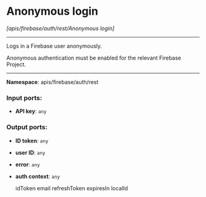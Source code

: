 # Anonymous login

_[apis/firebase/auth/rest/Anonymous login]_

---

Logs in a Firebase user anonymously.

Anonymous authentication must be enabled for the relevant Firebase Project.

---

__Namespace__: apis/firebase/auth/rest

### Input ports:

* __API key__: ` any `

### Output ports:

* __ID token__: ` any `


* __user ID__: ` any `


* __error__: ` any `


* __auth context__: ` any `

    idToken
    email
    refreshToken
    expiresIn
    localId

